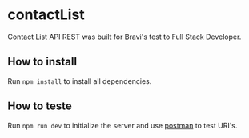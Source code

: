# contactList

Contact List API REST was built for Bravi's test to Full Stack Developer.

## How to install

Run `npm install` to install all dependencies.

## How to teste

Run `npm run dev` to initialize the server and use [postman](https://www.getpostman.com/) to test URI's.
